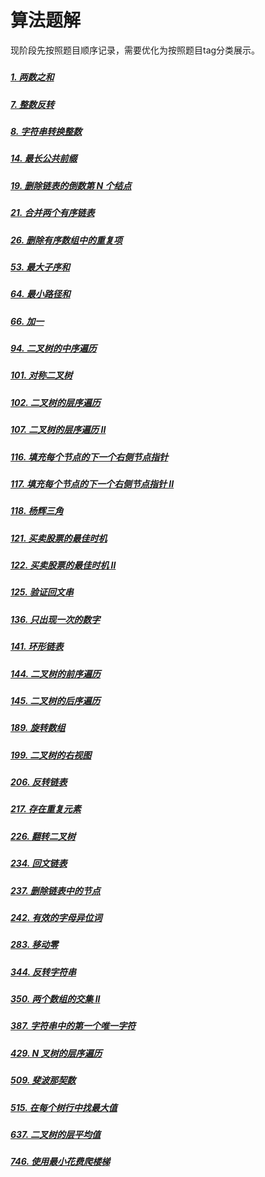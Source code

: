 
# 算法题解

现阶段先按照题目顺序记录，需要优化为按照题目tag分类展示。
##### [](题解/.md)






##### [1. 两数之和](题解/1.md)

##### [7. 整数反转](题解/7.md)

##### [8. 字符串转换整数](题解/8.md)

##### [14. 最长公共前缀](题解/14.md)

##### [19. 删除链表的倒数第 N 个结点](题解/19.md)

##### [21. 合并两个有序链表](题解/21.md)

##### [26. 删除有序数组中的重复项](题解/26.md)

##### [53. 最大子序和](题解/53.md)

##### [64. 最小路径和](题解/64.md)

##### [66. 加一](题解/66.md)

##### [94. 二叉树的中序遍历](题解/94.md)

##### [101. 对称二叉树](题解/101.md)

##### [102. 二叉树的层序遍历](题解/102.md)

##### [107. 二叉树的层序遍历 II](题解/107.md)

##### [116. 填充每个节点的下一个右侧节点指针](题解/116.md)

##### [117. 填充每个节点的下一个右侧节点指针 II](题解/117.md)

##### [118. 杨辉三角](题解/118.md)

##### [121. 买卖股票的最佳时机](题解/121.md)

##### [122. 买卖股票的最佳时机 II](题解/122.md)

##### [125. 验证回文串](题解/125.md)

##### [136. 只出现一次的数字](题解/136.md)

##### [141. 环形链表](题解/141.md)

##### [144. 二叉树的前序遍历](题解/144.md)

##### [145. 二叉树的后序遍历](题解/145.md)

##### [189. 旋转数组](题解/189.md)

##### [199. 二叉树的右视图](题解/199.md)

##### [206. 反转链表](题解/206.md)

##### [217. 存在重复元素](题解/217.md)

##### [226. 翻转二叉树](题解/226.md)

##### [234. 回文链表](题解/234.md)

##### [237. 删除链表中的节点](题解/237.md)

##### [242. 有效的字母异位词](题解/242.md)

##### [283. 移动零](题解/283.md)

##### [344. 反转字符串](题解/344.md)

##### [350. 两个数组的交集 II](题解/350.md)

##### [387. 字符串中的第一个唯一字符](题解/387.md)

##### [429. N 叉树的层序遍历](题解/429.md)

##### [509. 斐波那契数](题解/509.md)

##### [515. 在每个树行中找最大值](题解/515.md)

##### [637. 二叉树的层平均值](题解/637.md)

##### [746. 使用最小花费爬楼梯](题解/746.md)
